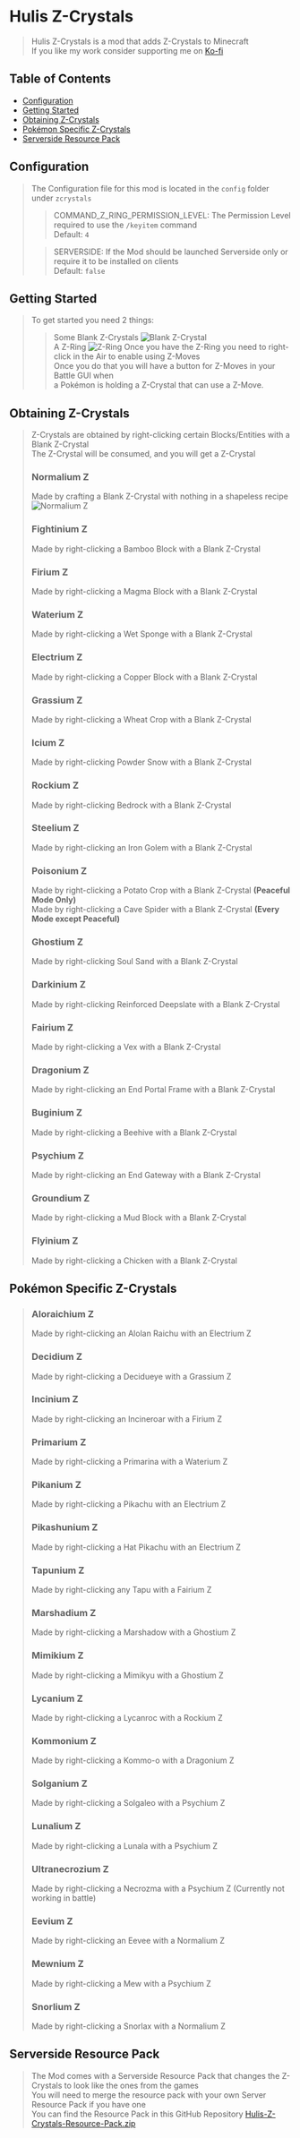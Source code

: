 # Hulis Z-Crystals
> Hulis Z-Crystals is a mod that adds Z-Crystals to Minecraft<br>
> If you like my work consider supporting me on [Ko-fi](https://ko-fi.com/huligani123)<br>

## Table of Contents
- [Configuration](#configuration)
- [Getting Started](#getting-started)
- [Obtaining Z-Crystals](#obtaining-z-crystals)
- [Pokémon Specific Z-Crystals](#pokémon-specific-z-crystals)
- [Serverside Resource Pack](#serverside-resource-pack)

## Configuration
> The Configuration file for this mod is located in the `config` folder under `zcrystals`<br>
>> COMMAND_Z_RING_PERMISSION_LEVEL: The Permission Level required to use the `/keyitem` command<br>
>> Default: `4`<br>
>
>> SERVERSIDE: If the Mod should be launched Serverside only or require it to be installed on clients<br>
>> Default: `false`<br>

## Getting Started

> To get started you need 2 things:
>>Some Blank Z-Crystals ![Blank Z-Crystal](https://i.imgur.com/neM2KgG_d.webp?maxwidth=760&fidelity=grand)<br>
>>A Z-Ring ![Z-Ring](https://i.imgur.com/B7kWRbp_d.webp?maxwidth=760&fidelity=grand)
Once you have the Z-Ring you need to right-click in the Air to enable using Z-Moves<br>
> Once you do that you will have a button for Z-Moves in your Battle GUI when<br>
> a Pokémon is holding a Z-Crystal that can use a Z-Move.<br>

## Obtaining Z-Crystals
> Z-Crystals are obtained by right-clicking certain Blocks/Entities with a Blank Z-Crystal<br>
> The Z-Crystal will be consumed, and you will get a Z-Crystal<br>
> ### Normalium Z
> Made by crafting a Blank Z-Crystal with nothing in a shapeless recipe<br>
> ![Normalium Z](https://i.imgur.com/A1Keq1U_d.webp?maxwidth=760&fidelity=grand)<br>
> ### Fightinium Z
> Made by right-clicking a Bamboo Block with a Blank Z-Crystal<br>
> ### Firium Z
> Made by right-clicking a Magma Block with a Blank Z-Crystal<br>
> ### Waterium Z
> Made by right-clicking a Wet Sponge with a Blank Z-Crystal<br>
> ### Electrium Z
> Made by right-clicking a Copper Block with a Blank Z-Crystal<br>
> ### Grassium Z
> Made by right-clicking a Wheat Crop with a Blank Z-Crystal<br>
> ### Icium Z
> Made by right-clicking Powder Snow with a Blank Z-Crystal<br>
> ### Rockium Z
> Made by right-clicking Bedrock with a Blank Z-Crystal<br>
> ### Steelium Z
> Made by right-clicking an Iron Golem with a Blank Z-Crystal<br>
> ### Poisonium Z
> Made by right-clicking a Potato Crop with a Blank Z-Crystal **(Peaceful Mode Only)**<br>
> Made by right-clicking a Cave Spider with a Blank Z-Crystal **(Every Mode except Peaceful)**<br>
> ### Ghostium Z
> Made by right-clicking Soul Sand with a Blank Z-Crystal<br>
> ### Darkinium Z
> Made by right-clicking Reinforced Deepslate with a Blank Z-Crystal<br>
> ### Fairium Z
> Made by right-clicking a Vex with a Blank Z-Crystal<br>
> ### Dragonium Z
> Made by right-clicking an End Portal Frame with a Blank Z-Crystal<br>
> ### Buginium Z
> Made by right-clicking a Beehive with a Blank Z-Crystal<br>
> ### Psychium Z
> Made by right-clicking an End Gateway with a Blank Z-Crystal<br>
> ### Groundium Z
> Made by right-clicking a Mud Block with a Blank Z-Crystal<br>
> ### Flyinium Z
> Made by right-clicking a Chicken with a Blank Z-Crystal<br>
 
## Pokémon Specific Z-Crystals
> ### Aloraichium Z
> Made by right-clicking an Alolan Raichu with an Electrium Z<br>
> ### Decidium Z
> Made by right-clicking a Decidueye with a Grassium Z<br>
> ### Incinium Z
> Made by right-clicking an Incineroar with a Firium Z<br>
> ### Primarium Z
> Made by right-clicking a Primarina with a Waterium Z<br>
> ### Pikanium Z
> Made by right-clicking a Pikachu with an Electrium Z<br>
> ### Pikashunium Z
> Made by right-clicking a Hat Pikachu with an Electrium Z<br>
> ### Tapunium Z
> Made by right-clicking any Tapu with a Fairium Z<br>
> ### Marshadium Z
> Made by right-clicking a Marshadow with a Ghostium Z<br>
> ### Mimikium Z
> Made by right-clicking a Mimikyu with a Ghostium Z<br>
> ### Lycanium Z
> Made by right-clicking a Lycanroc with a Rockium Z<br>
> ### Kommonium Z
> Made by right-clicking a Kommo-o with a Dragonium Z<br>
> ### Solganium Z
> Made by right-clicking a Solgaleo with a Psychium Z<br>
> ### Lunalium Z
> Made by right-clicking a Lunala with a Psychium Z<br>
> ### Ultranecrozium Z
> Made by right-clicking a Necrozma with a Psychium Z (Currently not working in battle)<br>
> ### Eevium Z
> Made by right-clicking an Eevee with a Normalium Z<br>
> ### Mewnium Z
> Made by right-clicking a Mew with a Psychium Z<br>
> ### Snorlium Z
> Made by right-clicking a Snorlax with a Normalium Z<br>

## Serverside Resource Pack
> The Mod comes with a Serverside Resource Pack that changes the Z-Crystals to look like the ones from the games<br>
> You will need to merge the resource pack with your own Server Resource Pack if you have one<br>
> You can find the Resource Pack in this GitHub Repository [Hulis-Z-Crystals-Resource-Pack.zip](https://github.com/dujmovic-d/HulisZCrystals/blob/master/HulisZCrystalsResourcePack.zip)<br>
